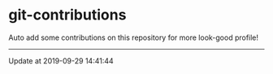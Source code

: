 # git-contributions

Auto add some contributions on this repository for more look-good profile!

---

Update at 2019-09-29 14:41:44
